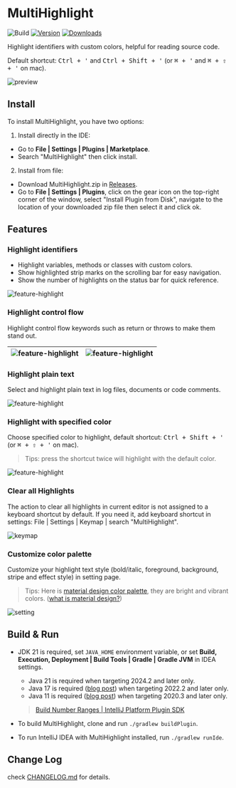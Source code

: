 # MultiHighlight

![Build](https://github.com/huoguangjin/MultiHighlight/workflows/Build/badge.svg)
[![Version](https://img.shields.io/jetbrains/plugin/v/9511.svg)](https://plugins.jetbrains.com/plugin/9511)
[![Downloads](https://img.shields.io/jetbrains/plugin/d/9511.svg)](https://plugins.jetbrains.com/plugin/9511)

<!-- Plugin description -->
Highlight identifiers with custom colors, helpful for reading source code.

Default shortcut: <kbd>Ctrl + '</kbd> and <kbd>Ctrl + Shift + '</kbd> (or <kbd>⌘ + '</kbd> and <kbd>⌘ + ⇧ + '</kbd> on mac).

![preview](https://raw.githubusercontent.com/huoguangjin/MultiHighlight/v3.1.0/screenshot/preview.gif)

<!-- Plugin description end -->


## Install
To install MultiHighlight, you have two options:

1. Install directly in the IDE:
- Go to **File | Settings | Plugins | Marketplace**.
- Search "MultiHighlight" then click install.

2. Install from file:
- Download MultiHighlight.zip in [Releases](https://github.com/huoguangjin/MultiHighlight/releases).
- Go to **File | Settings | Plugins**, click on the gear icon on the top-right corner of the window, select "Install Plugin from Disk", navigate to the location of your downloaded zip file then select it and click ok.


## Features

### Highlight identifiers
- Highlight variables, methods or classes with custom colors.
- Show highlighted strip marks on the scrolling bar for easy navigation.
- Show the number of highlights on the status bar for quick reference.

![feature-highlight](screenshot/feature-highlight.png)

### Highlight control flow
Highlight control flow keywords such as return or throws to make them stand out.

| ![feature-highlight](screenshot/feature-return.png) | ![feature-highlight](screenshot/feature-exception.gif) |
|-----------------------------------------------------|--------------------------------------------------------|

### Highlight plain text
Select and highlight plain text in log files, documents or code comments.

![feature-highlight](screenshot/feature-plain-text.png)

### Highlight with specified color
Choose specified color to highlight, default shortcut: <kbd>Ctrl + Shift + '</kbd> (or <kbd>⌘ + ⇧ + '</kbd> on mac).
> Tips: press the shortcut twice will highlight with the default color.


![feature-highlight](screenshot/feature-specified-color.gif)

### Clear all Highlights
The action to clear all highlights in current editor is not assigned to a keyboard shortcut by default.
If you need it, add keyboard shortcut in settings: File | Settings | Keymap | search "MultiHighlight".

![keymap](screenshot/keymap.png)

### Customize color palette
Customize your highlight text style (bold/italic, foreground, background, stripe and effect style) in setting page.
> Tips: Here is [material design color palette](palette.json), they are bright and vibrant colors. ([what is material design?](https://material.io/guidelines/style/color.html))

![setting](screenshot/setting-default.png)


## Build & Run

+ JDK 21 is required, set `JAVA_HOME` environment variable, or set **Build, Execution, Deployment | Build Tools | Gradle | Gradle JVM** in IDEA settings.
  + Java 21 is required when targeting 2024.2 and later only.
  + Java 17 is required ([blog post](https://blog.jetbrains.com/platform/2022/08/intellij-project-migrates-to-java-17/)) when targeting 2022.2 and later only.
  + Java 11 is required ([blog post](https://blog.jetbrains.com/platform/2020/09/intellij-project-migrates-to-java-11/)) when targeting 2020.3 and later only.
  > [Build Number Ranges | IntelliJ Platform Plugin SDK](https://plugins.jetbrains.com/docs/intellij/build-number-ranges.html#platformVersions)

+ To build MultiHighlight, clone and run `./gradlew buildPlugin`.

+ To run IntelliJ IDEA with MultiHighlight installed, run `./gradlew runIde`.


## Change Log

check [CHANGELOG.md](CHANGELOG.md) for details.
